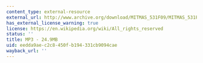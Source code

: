 ```yaml
---
content_type: external-resource
external_url: http://www.archive.org/download/MITMAS_531F09/MITMAS_531F09_lec04_1.mp3
has_external_license_warning: true
license: https://en.wikipedia.org/wiki/All_rights_reserved
status: ''
title: MP3 - 24.9MB
uid: eedda9ae-c2c8-450f-b194-331cb9094cae
wayback_url: ''
---
```

